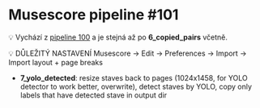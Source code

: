 # Musescore pipeline #101

💡 Vychází z [pipeline 100](pipeline_100.md) a je stejná až po **6_copied_pairs** včetně.

💡 DŮLEŽITÝ NASTAVENÍ Musescore → Edit → Preferences → Import → Import layout + page breaks

- **7_yolo_detected**: resize staves back to pages (1024x1458, for YOLO detector to work better, overwrite), detect staves by YOLO, copy only labels that have detected stave in output dir

